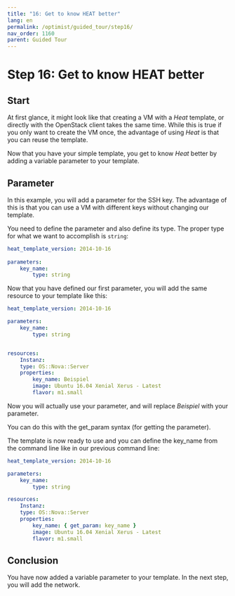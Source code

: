 ```yaml
---
title: "16: Get to know HEAT better"
lang: en
permalink: /optimist/guided_tour/step16/
nav_order: 1160
parent: Guided Tour
---
```


# Step 16: Get to know HEAT better

## Start

At first glance, it might look like that creating a VM with a *Heat* template, or
directly with the OpenStack client takes the same time. While this is true if you
only want to create the VM once, the advantage of using *Heat* is
that you can reuse the template.

Now that you have your simple template, you get to know *Heat* better by
adding a variable parameter to your template.

## Parameter

In this example, you will add a parameter for the SSH key. The advantage of this
is that you can use a VM with different keys without changing our template.

You need to define the parameter and also define its type. The proper type for
what we want to accomplish is `string`:

```yaml
heat_template_version: 2014-10-16
 
parameters:
    key_name:
        type: string
```

Now that you have defined our first parameter, you will add the same resource to
your template like this:

```yaml
heat_template_version: 2014-10-16

parameters:
    key_name:
        type: string


resources:
    Instanz:
    type: OS::Nova::Server
    properties:
        key_name: Beispiel
        image: Ubuntu 16.04 Xenial Xerus - Latest
        flavor: m1.small
```

Now you will actually use your parameter, and will replace *Beispiel* with
your parameter.

You can do this with the get\_param syntax (for getting the parameter).

The template is now ready to use and you can define the key\_name from the
command line like in our previous command line:

```yaml
heat_template_version: 2014-10-16

parameters:
    key_name:
        type: string

resources:
    Instanz:
    type: OS::Nova::Server
    properties:
        key_name: { get_param: key_name }
        image: Ubuntu 16.04 Xenial Xerus - Latest
        flavor: m1.small
```

## Conclusion

You have now added a variable parameter to your template. In the next step, you will add the network.
